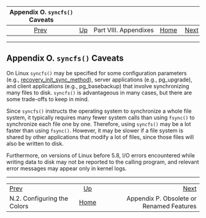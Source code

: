 <!--?xml version="1.0" encoding="UTF-8" standalone="no"?-->

|              Appendix O. `syncfs()` Caveats             |                                               |                       |                                                       |                                                                            |
| :-----------------------------------------------------: | :-------------------------------------------- | :-------------------: | ----------------------------------------------------: | -------------------------------------------------------------------------: |
| [Prev](color-which.html "N.2. Configuring the Colors")  | [Up](appendixes.html "Part VIII. Appendixes") | Part VIII. Appendixes | [Home](index.html "PostgreSQL 17devel Documentation") |  [Next](appendix-obsolete.html "Appendix P. Obsolete or Renamed Features") |

***

## Appendix O. `syncfs()` Caveats

On Linux `syncfs()` may be specified for some configuration parameters (e.g., [recovery\_init\_sync\_method](runtime-config-error-handling.html#GUC-RECOVERY-INIT-SYNC-METHOD)), server applications (e.g., pg\_upgrade), and client applications (e.g., pg\_basebackup) that involve synchronizing many files to disk. `syncfs()` is advantageous in many cases, but there are some trade-offs to keep in mind.

Since `syncfs()` instructs the operating system to synchronize a whole file system, it typically requires many fewer system calls than using `fsync()` to synchronize each file one by one. Therefore, using `syncfs()` may be a lot faster than using `fsync()`. However, it may be slower if a file system is shared by other applications that modify a lot of files, since those files will also be written to disk.

Furthermore, on versions of Linux before 5.8, I/O errors encountered while writing data to disk may not be reported to the calling program, and relevant error messages may appear only in kernel logs.

***

|                                                         |                                                       |                                                                            |
| :------------------------------------------------------ | :---------------------------------------------------: | -------------------------------------------------------------------------: |
| [Prev](color-which.html "N.2. Configuring the Colors")  |     [Up](appendixes.html "Part VIII. Appendixes")     |  [Next](appendix-obsolete.html "Appendix P. Obsolete or Renamed Features") |
| N.2. Configuring the Colors                             | [Home](index.html "PostgreSQL 17devel Documentation") |                                   Appendix P. Obsolete or Renamed Features |
